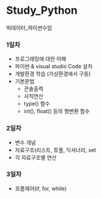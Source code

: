 # Study_Python
빅데이터_파이썬수업



### 1일차
- 프로그래밍에 대한 이해
- 파이썬 & visual studio Code 설치
- 개발환경 학습 (가상환경에서 구동)
- 기본문법
    - 콘솔출력
    - 사칙연산
    - type() 함수
    - int(), float() 등의 형변환 함수

### 2일차
- 변수 개념
- 자료구조(리스트, 튜플, 딕셔너리, set
- 각 자료구조별 연산

### 3일차
- 흐름제어(if, for, while)

